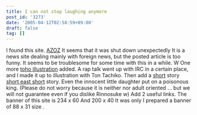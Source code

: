 ```yaml
---
title: I can not stop laughing anymore
post_id: '3273'
date: '2005-04-12T02:58:59+09:00'
draft: false
tag: []
---
```


I found this site. [AZOZ](http://azoz.org/) It seems that it was shut down unexpectedly It is a news site dealing mainly with foreign news, but the posted article is too funny. It seems to be troublesome for some time with this in a while. W One more [toho illustration](/3270) added. A rap talk went up with IRC in a certain place, and I made it up to illustration with Ton Tachiko. Then add a [short](/tag/hentai-korin) story [short east short](/tag/hentai-korin) story. Even the innocent little daughter put on a poisonous king. (Please do not worry because it is neither nor adult oriented ... but we will not guarantee even if you dislike Rinnosuke w) Add 2 useful links. The banner of this site is 234 x 60 And 200 x 40 It was only I prepared a banner of 88 x 31 size .